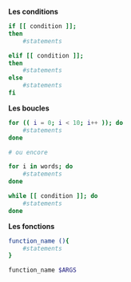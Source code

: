 **Les conditions**

```sh
if [[ condition ]]; 
then
	#statements

elif [[ condition ]]; 
then
	#statements
else
	#statements
fi
```

**Les boucles**

```sh
for (( i = 0; i < 10; i++ )); do
	#statements
done

# ou encore

for i in words; do
	#statements
done
```


```sh
while [[ condition ]]; do
	#statements
done
```

**Les fonctions**

```sh
function_name (){
	#statements
}

function_name $ARGS
```

